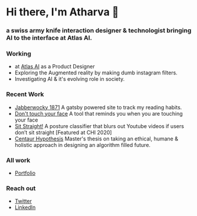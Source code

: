 # Hi there, I'm Atharva 👋 
### a swiss army knife interaction designer & technologist bringing AI to the interface at Atlas AI.


### Working
- at [Atlas AI](https://www.atlasai.co/) as a Product Designer
- Exploring the Augmented reality by making dumb instagram filters.
- Investigating AI & it's evolving role in society. 


### Recent Work
- [Jabberwocky 1871](https://jabberwocky1871.netlify.app/) A gatsby powered site to track my reading habits.
- [Don't touch your face](https://atharvapatil.github.io/corona-go/) A tool that reminds you when you are touching your face
- [Sit Straight!](https://atharvapatil.github.io/teachable-browser/) A posture classifier that blurs out Youtube videos if users don’t sit straight [Featured at CHI 2020]
- [Centaur Hypothesis](https://vimeo.com/425262774) Master's thesis on taking an ethical, humane & holistic approach in designing an algorithm filled future.


### All work
- [Portfolio](https://atharvapatil.github.io/)


### Reach out
- [Twitter](https://twitter.com/_atharvapatil)
- [LinkedIn](https://www.linkedin.com/in/atharvaabhaypatil/)


<!--
**atharvapatil/atharvapatil** is a ✨ _special_ ✨ repository because its `README.md` (this file) appears on your GitHub profile.

Here are some ideas to get you started:

- 🔭 I’m currently working on ...
- 🌱 I’m currently learning ...
- 👯 I’m looking to collaborate on ...
- 🤔 I’m looking for help with ...
- 💬 Ask me about ...
- 📫 How to reach me: ...
- 😄 Pronouns: ...
- ⚡ Fun fact: ...
-->
